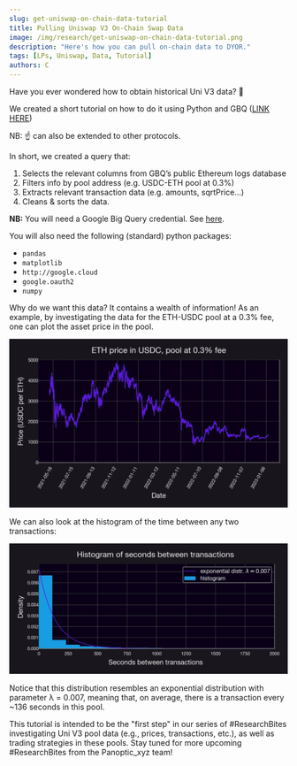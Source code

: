 ```yaml
---
slug: get-uniswap-on-chain-data-tutorial
title: Pulling Uniswap V3 On-Chain Swap Data
image: /img/research/get-uniswap-on-chain-data-tutorial.png
description: "Here's how you can pull on-chain data to DYOR."
tags: [LPs, Uniswap, Data, Tutorial]
authors: C
---
```

Have you ever wondered how to obtain historical Uni V3 data? 🧵

We created a short tutorial on how to do it using Python and GBQ ([LINK HERE](https://github.com/panoptic-labs/research/blob/main/_research-bites/_tutorials/gettingData.ipynb))

<!--truncate-->

NB: ☝️ can also be extended to other protocols.

In short, we created a query that:

1. Selects the relevant columns from GBQ’s public Ethereum logs database
2. Filters info by pool address (e.g. USDC-ETH pool at 0.3%)
3. Extracts relevant transaction data (e.g. amounts, sqrtPrice...)
4. Cleans & sorts the data.

**NB:** You will need a Google Big Query credential. See [here](https://cloud.google.com/bigquery/docs/authentication/service-account-file).

You will also need the following (standard) python packages:

- `pandas`
- `matplotlib`
- `http://google.cloud`
- `google.oauth2`
- `numpy`

Why do we want this data? It contains a wealth of information! As an example, by investigating the data for the ETH-USDC pool at a 0.3% fee, one can plot the asset price in the pool.

![im1.png](./im1.png)


We can also look at the histogram of the time between any two transactions:

![im2.jpg](./im2.jpg)

Notice that this distribution resembles an exponential distribution with parameter λ = 0.007, meaning that, on average, there is a transaction every ~136 seconds in this pool.

This tutorial is intended to be the "first step" in our series of #ResearchBites investigating Uni V3 pool data (e.g., prices, transactions, etc.), as well as trading strategies in these pools. Stay tuned for more upcoming #ResearchBites from the Panoptic_xyz team!


